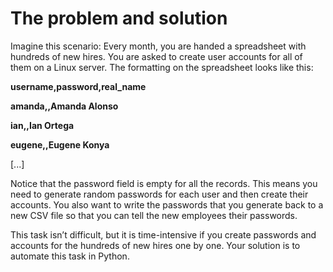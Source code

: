 # The problem and solution  

Imagine this scenario: Every month, you are handed a spreadsheet with hundreds of new hires. You are asked to create user accounts for all of them on a Linux server. The formatting on the spreadsheet looks like this:

**username,password,real_name**

**amanda,,Amanda Alonso**

**ian,,Ian Ortega**

**eugene,,Eugene Konya**

[...]

Notice that the password field is empty for all the records. This means you need to generate random passwords for each user and then create their accounts. You also want to write the passwords that you generate back to a new CSV file so that you can tell the new employees their passwords. 

This task isn’t difficult, but it is time-intensive if you create passwords and accounts for the hundreds of new hires one by one. Your solution is to automate this task in Python.
